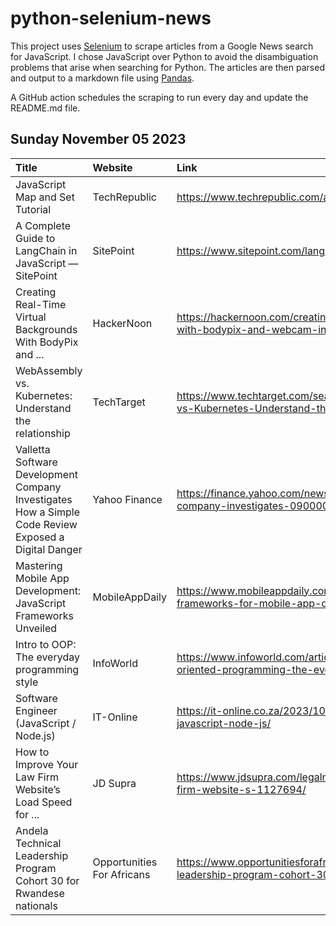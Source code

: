 # python-selenium-news

This project uses [Selenium](https://www.seleniumhq.org/) to scrape articles from a Google News search for JavaScript.
I chose JavaScript over Python to avoid the disambiguation problems that arise when searching for Python.
The articles are then parsed and output to a markdown file using [Pandas](https://pandas.pydata.org/).

A GitHub action schedules the scraping to run every day and update the README.md file.

## Sunday November 05 2023


| Title                                                                                                | Website                    | Link                                                                                                              |
|:-----------------------------------------------------------------------------------------------------|:---------------------------|:------------------------------------------------------------------------------------------------------------------|
| JavaScript Map and Set Tutorial                                                                      | TechRepublic               | https://www.techrepublic.com/article/javascript-map-set-tutorial/                                                 |
| A Complete Guide to LangChain in JavaScript — SitePoint                                              | SitePoint                  | https://www.sitepoint.com/langchain-javascript-complete-guide/                                                    |
| Creating Real-Time Virtual Backgrounds With BodyPix and ...                                          | HackerNoon                 | https://hackernoon.com/creating-real-time-virtual-backgrounds-with-bodypix-and-webcam-in-html-and-javascript      |
| WebAssembly vs. Kubernetes: Understand the relationship                                              | TechTarget                 | https://www.techtarget.com/searchitoperations/tip/WebAssembly-vs-Kubernetes-Understand-the-relationship           |
| Valletta Software Development Company Investigates How a Simple Code Review Exposed a Digital Danger | Yahoo Finance              | https://finance.yahoo.com/news/valletta-software-development-company-investigates-090000797.html                  |
| Mastering Mobile App Development: JavaScript Frameworks Unveiled                                     | MobileAppDaily             | https://www.mobileappdaily.com/knowledge-hub/javascript-frameworks-for-mobile-app-development                     |
| Intro to OOP: The everyday programming style                                                         | InfoWorld                  | https://www.infoworld.com/article/3709690/what-is-object-oriented-programming-the-everyday-programming-style.html |
| Software Engineer (JavaScript / Node.js)                                                             | IT-Online                  | https://it-online.co.za/2023/10/31/software-engineer-javascript-node-js/                                          |
| How to Improve Your Law Firm Website’s Load Speed for ...                                            | JD Supra                   | https://www.jdsupra.com/legalnews/how-to-improve-your-law-firm-website-s-1127694/                                 |
| Andela Technical Leadership Program Cohort 30 for Rwandese nationals                                 | Opportunities For Africans | https://www.opportunitiesforafricans.com/andela-technical-leadership-program-cohort-30-for-rwandese-nationals/    |